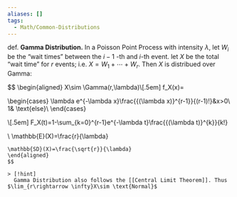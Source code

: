 ```yaml
---
aliases: []
tags:
  - Math/Common-Distributions
---
```


def. **Gamma Distribution.** In a Poisson Point Process with intensity $\lambda$, let $W_i$ be the “wait times” between the $i-1$ -th and $i\text{-th}$ event. let $X$ be the total “wait time” for $r$ events; i.e. $X=W_1+\cdots+W_r$. Then $X$ is distribued over Gamma:

$$
\begin{aligned}
X\sim \Gamma(r,\lambda)\\[.5em]
f_X(x)=

\begin{cases}
\lambda e^{-\lambda x}\frac{{(\lambda x)}^{r-1}}{(r-1)!}&x>0\\
1& \text{else}\\
\end{cases}

\\[.5em]
F_X(t)=1-\sum_{k=0}^{r-1}e^{-\lambda t}\frac{{(\lambda t)}^{k}}{k!}

\\
\mathbb{E}(X)=\frac{r}{\lambda}
~~~~~~~~~~~~~~~
\mathbb{SD}(X)=\frac{\sqrt{r}}{\lambda}
\end{aligned}
$$

> [!hint]
  Gamma Distribution also follows the [[Central Limit Theorem]]. Thus $\lim_{r\rightarrow \infty}X\sim \text{Normal}$
